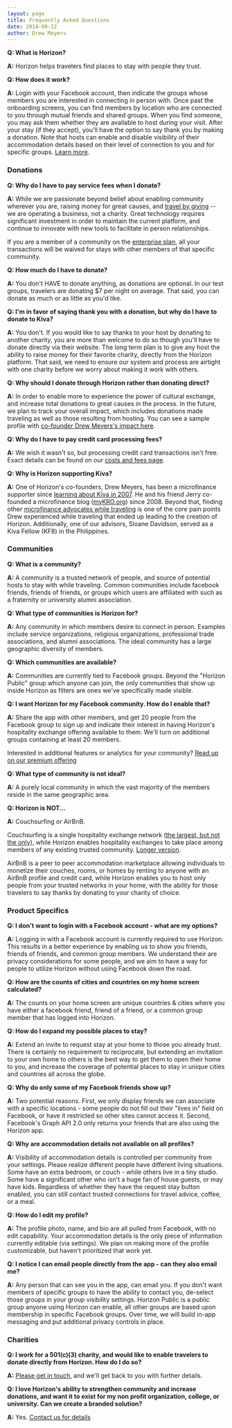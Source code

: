 ```yaml
---
layout: page
title: Frequently Asked Questions
date: 2014-09-12
author: Drew Meyers
---
```

**Q: What is Horizon?**

**A:** Horizon helps travelers find places to stay with people they trust.

**Q: How does it work?**

**A:** Login with your Facebook account, then indicate the groups whose members you are interested in connecting in person with. Once past the onboarding screens, you can find members by location who are connected to you through mutual friends and shared groups. When you find someone, you may ask them whether they are available to host during your visit. After your stay (if they accept), you'll have the option to say thank you by making a donation. Note that hosts can enable and disable visibility of their accommodation details based on their level of connection to you and for specific groups. [Learn more](http://www.horizonapp.co/how-it-works/).

### Donations ###

**Q: Why do I have to pay service fees when I donate?**

**A:** While we are passionate beyond belief about enabling community wherever you are, raising money for great causes, and [travel by giving](http://www.horizonapp.co/blog/travel-by-giving/) -- we are operating a business, not a charity. Great technology requires significant investment in order to maintain the current platform, and continue to innovate with new tools to facilitate in person relationships. 

If you are a member of a community on the [enterprise plan](http://www.horizonapp.co/hospitality-network-setup/), all your transactions will be waived for stays with other members of that specific community.

**Q: How much do I have to donate?**

**A:** You don't HAVE to donate anything, as donations are optional. In our test groups, travelers are donating $7 per night on average. That said, you can donate as much or as little as you'd like.

**Q: I'm in favor of saying thank you with a donation, but why do I have to donate to Kiva?**

**A:** You don't. If you would like to say thanks to your host by donating to another charity, you are more than welcome to do so though you'll have to donate directly via their website. The long term plan is to give any host the ability to raise money for their favorite charity, directly from the Horizon platform. That said, we need to ensure our system and process are airtight with one charity before we worry about making it work with others.

**Q: Why should I donate through Horizon rather than donating direct?**

**A:** In order to enable more to experience the power of cultural exchange, and increase total donations to great causes in the process. In the future, we plan to track your overall impact, which includes donations made traveling as well as those resulting from hosting. You can see a sample profile with [co-founder Drew Meyers's impact here](http://www.horizonapp.co/drewmeyers).

**Q: Why do I have to pay credit card processing fees?**

**A:** We wish it wasn't so, but processing credit card transactions isn't free. Exact details can be found on our [costs and fees page](http://www.horizonapp.co/costs-fees).

**Q: Why is Horizon supporting Kiva?**

**A:** One of Horizon's co-founders, Drew Meyers, has been a microfinance supporter since [learning about Kiva in 2007](http://www.drewmeyersinsights.com/2007/04/08/kivaorg-loans-that-change-lives-using-web-20-concepts/). He and his friend Jerry co-founded a microfinance blog ([myKRO.org](http://www.mykro.org)) since 2008. Beyond that, finding other [microfinance advocates while traveling](http://www.mykro.org/an-online-community-of-microfinance-advocates-all-over-the-globe/2012/07/) is one of the core pain points Drew experienced while traveling that ended up leading to the creation of Horizon. Additionally, one of our advisors, Sloane Davidson, served as a Kiva Fellow (KF8) in the Philippines.

### Communities ###

**Q: What is a community?**

**A:** A community is a trusted network of people, and source of potential hosts to stay with while traveling. Common communities include facebook friends, friends of friends, or groups which users are affiliated with such as a fraternity or university alumni association. 

**Q: What type of communities is Horizon for?**

**A:** Any community in which members desire to connect in person. Examples include service organizations, religious organizations, professional trade associations, and alumni associations. The ideal community has a large geographic diversity of members.

**Q: Which communities are available?**

**A:** Communities are currently tied to Facebook groups. Beyond the "Horizon Public" group which anyone can join, the only communities that show up inside Horizon as filters are ones we've specifically made visible.

**Q: I want Horizon for my Facebook community. How do I enable that?**

**A:** Share the app with other members, and get 20 people from the Facebook group to sign up and indicate their interest in having Horizon's hospitality exchange offering available to them. We'll turn on additional groups containing at least 20 members.

Interested in additional features or analytics for your community? [Read up on our premium offering](http://www.horizonapp.co/hospitality-network-setup/)

**Q: What type of community is not ideal?**

**A:** A purely local community in which the vast majority of the members reside in the same geographic area.

**Q: Horizon is NOT...**

**A:** Couchsurfing or AirBnB. 

Couchsurfing is a single hospitality exchange network ([the largest, but not the only](http://www.horizonapp.co/blog/hospitality-networks-history/)), while Horizon enables hospitality exchanges to take place among members of any existing trusted community. [Longer version](http://www.horizonapp.co/blog/couchsurfing-differences/).

AirBnB is a peer to peer accommodation marketplace allowing individuals to monetize their couches, rooms, or homes by renting to anyone with an AirBnB profile and credit card, while Horizon enables you to host only people from your trusted networks in your home, with the ability for those travelers to say thanks by donating to your charity of choice.

### Product Specifics ###

**Q: I don't want to login with a Facebook account - what are my options?**

**A:** Logging in with a Facebook account is currently required to use Horizon. This results in a better experience by enabling us to show you friends, friends of friends, and common group members. We understand their are privacy considerations for some people, and we aim to have a way for people to utilize Horizon without using Facebook down the road.

**Q: How are the counts of cities and countries on my home screen calculated?**

**A:** The counts on your home screen are unique countries & cities where you have either a facebook friend, friend of a friend, or a common group member that has logged into Horizon.

**Q: How do I expand my possible places to stay?**

**A:** Extend an invite to request stay at your home to those you already trust. There is certainly no requirement to reciprocate, but extending an invitation to your own home to others is the best way to get them to open their home to you, and increase the coverage of potential places to stay in unique cities and countries all across the globe.

**Q: Why do only some of my Facebook friends show up?**

**A:** Two potential reasons. First, we only display friends we can associate with a specific locations - some people do not fill out their "lives in" field on Facebook, or have it restricted so other sites cannot access it. Second, Facebook's Graph API 2.0 only returns your friends that are also using the Horizon app.

**Q: Why are accommodation details not available on all profiles?**

**A:** Visibility of accommodation details is controlled per community from your settings. Please realize different people have different living situations. Some have an extra bedroom, or couch - while others live in a tiny studio. Some have a significant other who isn't a huge fan of house guests, or may have kids. Regardless of whether they have the request stay button enabled, you can still contact trusted connections for travel advice, coffee, or a meal.

**Q: How do I edit my profile?**

**A:** The profile photo, name, and bio are all pulled from Facebook, with no edit capability. Your accommodation details is the only piece of information currently editable (via settings). We plan on making more of the profile customizable, but haven't prioritized that work yet.

**Q: I notice I can email people directly from the app - can they also email me?**

**A:** Any person that can see you in the app, can email you. If you don't want members of specific groups to have the ability to contact you, de-select those groups in your group visibility settings. Horizon Public is a public group anyone using Horizon can enable, all other groups are based upon membership in specific Facebook groups. Over time, we will build in-app messaging and put additional privacy controls in place.

### Charities ###

**Q: I work for a 501(c)(3) charity, and would like to enable travelers to donate directly from Horizon. How do I do so?**

**A:** [Please get in touch](mailto:support@horizonapp.co), and we'll get back to you with further details.

**Q: I love Horizon's ability to strengthen community and increase donations, and want it to exist for my non profit organization, college, or university. Can we create a branded solution?**

**A:** Yes. [Contact us for details](mailto:support@horizonapp.co)